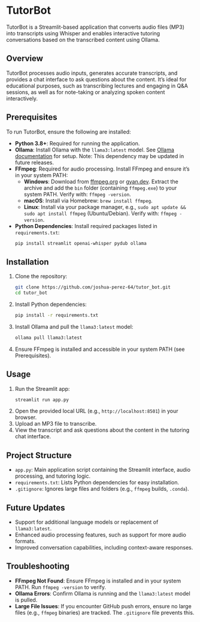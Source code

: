 # TutorBot

TutorBot is a Streamlit-based application that converts audio files (MP3) into transcripts using Whisper and enables interactive tutoring conversations based on the transcribed content using Ollama.

## Overview

TutorBot processes audio inputs, generates accurate transcripts, and provides a chat interface to ask questions about the content. It’s ideal for educational purposes, such as transcribing lectures and engaging in Q&A sessions, as well as for note-taking or analyzing spoken content interactively.

## Prerequisites

To run TutorBot, ensure the following are installed:

- **Python 3.8+**: Required for running the application.
- **Ollama**: Install Ollama with the `llama3:latest` model. See [Ollama documentation](https://ollama.ai/) for setup. Note: This dependency may be updated in future releases.
- **FFmpeg**: Required for audio processing. Install FFmpeg and ensure it’s in your system PATH:
  - **Windows**: Download from [ffmpeg.org](https://ffmpeg.org/download.html) or [gyan.dev](https://www.gyan.dev/ffmpeg/builds/). Extract the archive and add the `bin` folder (containing `ffmpeg.exe`) to your system PATH. Verify with: `ffmpeg -version`.
  - **macOS**: Install via Homebrew: `brew install ffmpeg`.
  - **Linux**: Install via your package manager, e.g., `sudo apt update && sudo apt install ffmpeg` (Ubuntu/Debian). Verify with: `ffmpeg -version`.
- **Python Dependencies**: Install required packages listed in `requirements.txt`:
  ```bash
  pip install streamlit openai-whisper pydub ollama
  ```

## Installation

1. Clone the repository:
   ```bash
   git clone https://github.com/joshua-perez-64/tutor_bot.git
   cd tutor_bot
   ```
2. Install Python dependencies:
   ```bash
   pip install -r requirements.txt
   ```
3. Install Ollama and pull the `llama3:latest` model:
   ```bash
   ollama pull llama3:latest
   ```
4. Ensure FFmpeg is installed and accessible in your system PATH (see Prerequisites).

## Usage

1. Run the Streamlit app:
   ```bash
   streamlit run app.py
   ```
2. Open the provided local URL (e.g., `http://localhost:8501`) in your browser.
3. Upload an MP3 file to transcribe.
4. View the transcript and ask questions about the content in the tutoring chat interface.

## Project Structure

- `app.py`: Main application script containing the Streamlit interface, audio processing, and tutoring logic.
- `requirements.txt`: Lists Python dependencies for easy installation.
- `.gitignore`: Ignores large files and folders (e.g., `ffmpeg` builds, `.conda`).

## Future Updates

- Support for additional language models or replacement of `llama3:latest`.
- Enhanced audio processing features, such as support for more audio formats.
- Improved conversation capabilities, including context-aware responses.

## Troubleshooting

- **FFmpeg Not Found**: Ensure FFmpeg is installed and in your system PATH. Run `ffmpeg -version` to verify.
- **Ollama Errors**: Confirm Ollama is running and the `llama3:latest` model is pulled.
- **Large File Issues**: If you encounter GitHub push errors, ensure no large files (e.g., `ffmpeg` binaries) are tracked. The `.gitignore` file prevents this.